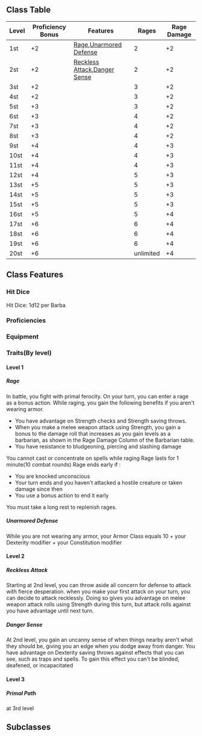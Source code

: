 ## **Class Table**

| Level  | Proficiency Bonus | Features          | Rages              |Rage Damage |
| -------| ----------------- | ----------------- | -----------------  | ----------------- |
| 1st    | +2 |[Rage](Barbarian.md#Level%201#Rage),[Unarmored Defense](Barbarian.md#Level%201#Unarmored%20Defense)| 2 | +2 |
| 2st    | +2 |[Reckless Attack](Barbarian.md#Level%202#Reckless%20Attack),[Danger Sense](Barbarian.md#Level%202#Danger%20Sense)|2|+2|
| 3st    | +2 ||3|+2|
| 4st    | +2 ||3|+2|
| 5st    | +3 ||3|+2|
| 6st    | +3 ||4|+2|
| 7st    | +3 ||4|+2|
| 8st    | +3 ||4|+2|
| 9st    | +4 ||4|+3|
| 10st   | +4 ||4|+3|
| 11st   | +4 ||4|+3|
| 12st   | +4 ||5|+3|
| 13st   | +5 ||5|+3|
| 14st   | +5 ||5|+3|
| 15st   | +5 ||5|+3|
| 16st   | +5 ||5|+4|
| 17st   | +6 ||6|+4|
| 18st   | +6 ||6|+4|
| 19st   | +6 ||6|+4|
| 20st   | +6 ||unlimited|+4|


## **Class Features**
### Hit Dice
Hit Dice: 1d12 per Barba
### Proficiencies
### Equipment
### Traits(By level)
#### Level 1
##### Rage
In battle, you fight with primal ferocity. On your turn, you can enter a rage as a bonus action.
While raging, you gain the following benefits if you aren't wearing armor.
- You have advantage on Strength checks and Strength saving throws.
- When you make a melee weapon attack using Strength, you gain a bonus to the damage roll that increases as you gain levels as a barbarian, as shown in the Rage Damage Column of the Barbarian table.
- You have resistance to bludgeoning, piercing and slashing damage

You cannot cast or concentrate on spells while raging
Rage lasts for 1 minute(10 combat rounds)
Rage ends early if :
- You are knocked unconscious
- Your turn ends and you haven't attacked a hostile creature or taken damage since then
- You use a bonus action to end it early

You must take a long rest to replenish rages.

##### Unarmored Defense 
While you are not wearing any armor, your Armor Class equals 10 + your Dexterity modifier + your Constitution modifier
#### Level 2
##### Reckless Attack
Starting at 2nd level, you can throw aside all concern for defense to attack with fierce desperation. 
when you make your first attack on your turn, you can decide to attack recklessly.
Doing so gives you advantage on melee weapon attack rolls using Strength during this turn, but attack rolls against you have advantage until next turn.
##### Danger Sense
At 2nd level, you gain an uncanny sense of when things nearby aren't what they should be, giving you an edge when you dodge away from danger.
You have advantage on Dexterity saving throws against effects that you can see, such as traps and spells.
To gain this effect you can't be blinded, deafened, or incapacitated
#### Level 3
##### Primal Path
at 3rd level
## **Subclasses**
